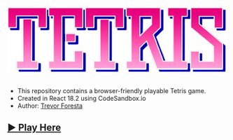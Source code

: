 ![Tetris Logo](https://github.com/trevforesta/tetris-game/blob/main/src/assets/tetris-logo.png?raw=true)  &nbsp;

* This repository contains a browser-friendly playable Tetris game. &nbsp;
* Created in React 18.2 using CodeSandbox.io &nbsp;
* Author: [Trevor Foresta](https://github.com/trevforesta) &nbsp;

## [ ▶ Play Here ](https://codesandbox.io/s/tetris-game-jdjlgj)

